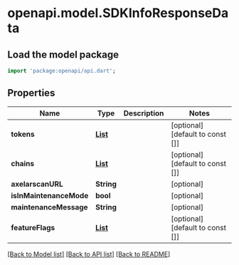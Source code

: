 # openapi.model.SDKInfoResponseData

## Load the model package
```dart
import 'package:openapi/api.dart';
```

## Properties
Name | Type | Description | Notes
------------ | ------------- | ------------- | -------------
**tokens** | [**List<Token>**](Token.md) |  | [optional] [default to const []]
**chains** | [**List<ChainData>**](ChainData.md) |  | [optional] [default to const []]
**axelarscanURL** | **String** |  | [optional] 
**isInMaintenanceMode** | **bool** |  | [optional] 
**maintenanceMessage** | **String** |  | [optional] 
**featureFlags** | [**List<FeatureFlag>**](FeatureFlag.md) |  | [optional] [default to const []]

[[Back to Model list]](../README.md#documentation-for-models) [[Back to API list]](../README.md#documentation-for-api-endpoints) [[Back to README]](../README.md)


